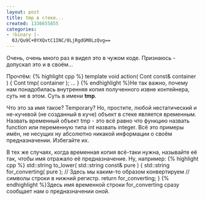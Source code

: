 ```yaml
---
layout: post
title: tmp в стеке...
created: 1336655855
categories:
- !binary |-
  0J/Qu9C+0YXQvtC1INC/0LjRgdGM0LzQvg==
---
```

Очень, очень много раз я видел это в чужом коде. Признаюсь - допускал это и в своём...

Прочтём:
{% highlight cpp %}
template <typename Cont>
void action( Cont const& container ) {
    Cont tmp( container );
    ...
}
{% endhighlight %}Не так важно, почему нам понадобилась внутренняя копия полученного извне контейнера, суть не в этом. Суть в имени **tmp**.

Что это за имя такое? Temporary? Но, простите, любой нестатический и не-кучевой (не созданный в куче) объект в стеке является временным. Назвать временный объект tmp - это всё равно что функцию назвать function или переменную типа int назвать integer. Всё это примеры имён, не несущих ну абсолютно никакой информации о своём предназначении. Избегайте их.

В тех же случаях, когда временная копия всё-таки нужна, называйте её так, чтобы имя отражало её предназначение. Ну, например:
{% highlight cpp %}
std::string to_lower( std::string const& pure ) {
    std::string for_converting( pure );
    // Здесь мы каким-то образом конвертируем 
    // символы строки в нижний регистр.
    return for_converting;
}
{% endhighlight %}Здесь имя временной строки for_converting сразу сообщает нам о предназначении оной.
